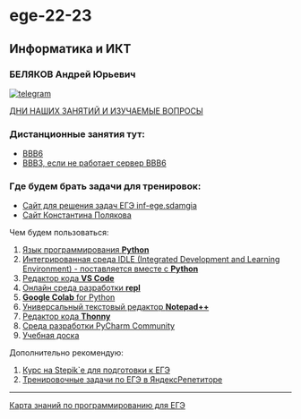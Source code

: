 # ege-22-23

## Информатика и ИКТ

### БЕЛЯКОВ Андрей Юрьевич  

[![telegram](https://pcoding.ru/ico/telegram.png)](https://t.me/AndreyPerm)  

[ДНИ НАШИХ ЗАНЯТИЙ И ИЗУЧАЕМЫЕ ВОПРОСЫ](days.md)  

### Дистанционные занятия тут:  

* [BBB6](https://bbb6.psaa.ru/b/qt6-06w-o09-6wz)  
* [BBB3, если не работает сервер BBB6](https://bbb3.psaa.ru/b/crk-eif-gxb-wz5)  

### Где будем брать задачи для тренировок:  

* [Сайт для решения задач ЕГЭ inf-ege.sdamgia](https://inf-ege.sdamgia.ru/)  
* [Сайт Константина Полякова](https://kpolyakov.spb.ru/school/ege/tests.htm)  

Чем будем пользоваться:  

1) [Язык программирования **Python**](https://www.python.org/downloads/)  
2) [Интегрированная среда IDLE (Integrated Development and Learning Environment) - поставляется вместе с **Python**](https://www.python.org/downloads/)  
3) [Редактор кода **VS Code**](https://code.visualstudio.com/)  
4) [Онлайн среда разработки **repl**](https://replit.com/)  
5) [**Google Colab** for Python](https://colab.research.google.com/)  
6) [Универсальный текстовый редактор **Notepad++**](https://notepad-plus-plus.org/downloads/)  
7) [Редактор кода **Thonny**](https://thonny.org/)  
8) [Среда разработки PyCharm Community](https://www.jetbrains.com/ru-ru/pycharm/download/)  
9) [Учебная доска](https://jamboard.google.com/)  

Дополнительно рекомендую:  

1. [Курс на Stepik`е для подготовки к ЕГЭ](https://stepik.org/50169/)  
2. [Тренировочные задачи по ЕГЭ в ЯндексРепетиторе](https://yandex.ru/tutor/subject/?subject_id=6)  

---  

[Карта знаний по программированию для ЕГЭ](knowledge-map.md)  

